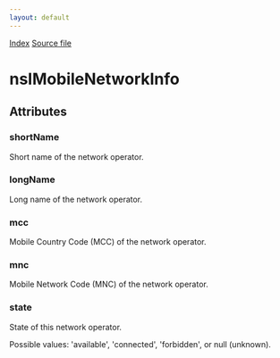 ```yaml
---
layout: default
---
```

<div id='links'><a href="../index.html">Index</a>
<a href="http://dxr.mozilla.org/mozilla-central/source/dom/mobileconnection/interfaces/nsIMobileNetworkInfo.idl">Source file</a>
</div>

# nsIMobileNetworkInfo #

## Attributes ##

### shortName ###
  
Short name of the network operator.  
  

### longName ###
  
Long name of the network operator.  
  

### mcc ###
  
Mobile Country Code (MCC) of the network operator.  
  

### mnc ###
  
Mobile Network Code (MNC) of the network operator.  
  

### state ###
  
State of this network operator.  
  
Possible values: 'available', 'connected', 'forbidden', or null (unknown).  
  
